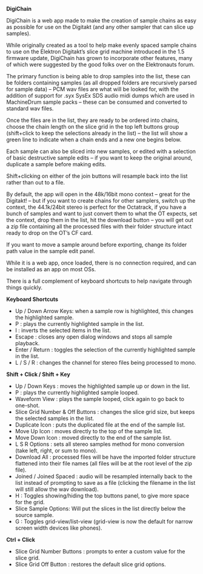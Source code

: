 **DigiChain**

DigiChain is a web app made to make the creation of sample chains as easy as possible for use on the Digitakt (and any other sampler that can slice up samples).

While originally created as a tool to help make evenly spaced sample chains to use on the Elektron Digitakt’s slice grid machine introduced in the 1.5 firmware update, DigiChain has grown to incorporate other features, many of which were suggested by the good folks over on the Elektronauts forum.

The primary function is being able to drop samples into the list, these can be folders containing samples (as all dropped folders are recursively parsed for sample data) – PCM wav files are what will be looked for, with the addition of support for .syx SysEx SDS audio midi dumps which are used in MachineDrum sample packs – these can be consumed and converted to standard wav files.

Once the files are in the list, they are ready to be ordered into chains, choose the chain length on the slice grid in the top left buttons group (shift+click to keep the selections already in the list) – the list will show a green line to indicate when a chain ends and a new one begins below.

Each sample can also be sliced into new samples, or edited with a selection of basic destructive sample edits – if you want to keep the original around, duplicate a sample before making edits.

Shift+clicking on either of the join buttons will resample back into the list rather than out to a file.

By default, the app will open in the 48k/16bit mono context – great for the Digitakt! – but if you want to create chains for other samplers, switch up the context, the 44.1k/24bit stereo is perfect for the Octatrack, if you have a bunch of samples and want to just convert them to what the OT expects, set the context, drop them in the list, hit the download button – you will get out a zip file containing all the processed files with their folder structure intact ready to drop on the OT’s CF card.

If you want to move a sample around before exporting, change its folder path value in the sample edit panel.

While it is a web app, once loaded, there is no connection required, and can be installed as an app on most OSs.

There is a full complement of keyboard shortcuts to help navigate through things quickly.

**Keyboard Shortcuts**
 
 - Up / Down Arrow Keys: when a sample row is highlighted, this changes the highlighted sample.
 - P : plays the currently highlighted sample in the list.
 - I : inverts the selected items in the list.
 - Escape : closes any open dialog windows and stops all sample playback.
 - Enter / Return : toggles the selection of the currently highlighted sample in the list.
 - L / S / R : changes the channel for stereo files being processed to mono.

**Shift + Click / Shift + Key**
 - Up / Down Keys : moves the highlighted sample up or down in the list.
 - P : plays the currently highlighted sample looped. 
 - Waveform View : plays the sample looped, click again to go back to one-shot.
 - Slice Grid Number & Off Buttons : changes the slice grid size, but keeps the selected samples in the list.
 - Duplicate Icon : puts the duplicated file at the end of the sample list.
 - Move Up Icon : moves directly to the top of the sample list.
 - Move Down Icon : moved directly to the end of the sample list.
 - L S R Options : sets all stereo samples method for mono conversion (take left, right, or sum to mono).
 - Download All : processed files will be have the imported folder structure flattened into their file names (all files will be at the root level of the zip file).
 - Joined / Joined Spaced : audio will be resampled internally back to the list instead of prompting to save as a file (clicking the filename in the list will still allow the wav download).
 - H : Toggles showing/hiding the top buttons panel, to give more space for the grid.
 - Slice Sample Options: Will put the slices in the list directly below the source sample. 
 - G : Toggles grid-view/list-view (grid-view is now the default for narrow screen width devices like phones).

**Ctrl + Click**
 - Slice Grid Number Buttons : prompts to enter a custom value for the slice grid.
 - Slice Grid Off Button : restores the default slice grid options.
